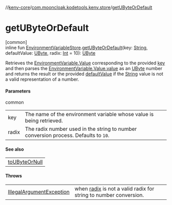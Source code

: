 //[kenv-core](../../index.md)/[com.mooncloak.kodetools.kenv.store](index.md)/[getUByteOrDefault](get-u-byte-or-default.md)

# getUByteOrDefault

[common]\
inline fun [EnvironmentVariableStore](-environment-variable-store/index.md).[getUByteOrDefault](get-u-byte-or-default.md)(key: [String](https://kotlinlang.org/api/latest/jvm/stdlib/kotlin/-string/index.html), defaultValue: [UByte](https://kotlinlang.org/api/latest/jvm/stdlib/kotlin/-u-byte/index.html), radix: [Int](https://kotlinlang.org/api/latest/jvm/stdlib/kotlin/-int/index.html) = 10): [UByte](https://kotlinlang.org/api/latest/jvm/stdlib/kotlin/-u-byte/index.html)

Retrieves the [EnvironmentVariable.Value](../com.mooncloak.kodetools.kenv/-environment-variable/-value/index.md) corresponding to the provided [key](get-u-byte-or-default.md) and then parses the [EnvironmentVariable.Value.value](https://kotlinlang.org/api/latest/jvm/stdlib/kotlin/-string/index.html) as an [UByte](https://kotlinlang.org/api/latest/jvm/stdlib/kotlin/-u-byte/index.html) number and returns the result or the provided [defaultValue](get-u-byte-or-default.md) if the [String](https://kotlinlang.org/api/latest/jvm/stdlib/kotlin/-string/index.html) value is not a valid representation of a number.

#### Parameters

common

| | |
|---|---|
| key | The name of the environment variable whose value is being retrieved. |
| radix | The radix number used in the string to number conversion process. Defaults to `10`. |

#### See also

| |
|---|
| [toUByteOrNull](https://kotlinlang.org/api/latest/jvm/stdlib/kotlin.text/index.html) |

#### Throws

| | |
|---|---|
| [IllegalArgumentException](https://kotlinlang.org/api/latest/jvm/stdlib/kotlin/-illegal-argument-exception/index.html) | when [radix](get-u-byte-or-default.md) is not a valid radix for string to number conversion. |
